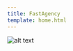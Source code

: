 ```yaml
---
title: FastAgency
template: home.html
---
```


![alt text](https://github.com/ag2ai/fastagency/blob/main/docs/docs/assets/img/FA-Secondary-LOGO.jpg?raw=true)
